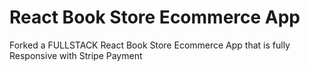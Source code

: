 # React Book Store Ecommerce App

Forked a FULLSTACK React Book Store Ecommerce App that is fully Responsive with Stripe Payment
